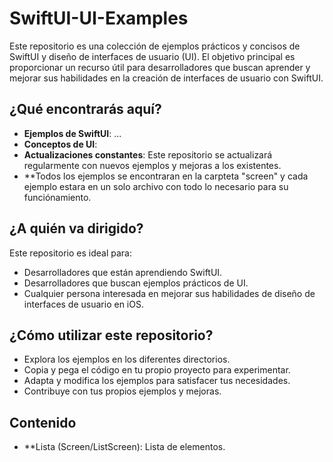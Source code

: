 # SwiftUI-UI-Examples

Este repositorio es una colección de ejemplos prácticos y concisos de SwiftUI y diseño de interfaces de usuario (UI). El objetivo principal es proporcionar un recurso útil para desarrolladores que buscan aprender y mejorar sus habilidades en la creación de interfaces de usuario con SwiftUI.

## ¿Qué encontrarás aquí?

* **Ejemplos de SwiftUI**: ...
* **Conceptos de UI**: 
* **Actualizaciones constantes**: Este repositorio se actualizará regularmente con nuevos ejemplos y mejoras a los existentes.
* **Todos los ejemplos se encontraran en la carpteta "screen" y cada ejemplo estara en un solo archivo con todo lo necesario para su funciónamiento.

## ¿A quién va dirigido?

Este repositorio es ideal para:

* Desarrolladores que están aprendiendo SwiftUI.
* Desarrolladores que buscan ejemplos prácticos de UI.
* Cualquier persona interesada en mejorar sus habilidades de diseño de interfaces de usuario en iOS.

## ¿Cómo utilizar este repositorio?

* Explora los ejemplos en los diferentes directorios.
* Copia y pega el código en tu propio proyecto para experimentar.
* Adapta y modifica los ejemplos para satisfacer tus necesidades.
* Contribuye con tus propios ejemplos y mejoras.

## Contenido
* **Lista (Screen/ListScreen): Lista de elementos.
